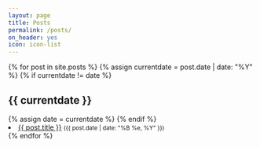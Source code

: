 ```yaml
---
layout: page
title: Posts
permalink: /posts/
on_header: yes
icon: icon-list
---
```

{% for post in site.posts %}
{% assign currentdate = post.date | date: "%Y" %}
{% if currentdate != date %}
<h2 id="{{currentdate}}">{{ currentdate }}</h2>
{% assign date = currentdate %}
{% endif %}
<li class="post-list-item"><a href="{{ post.url }}">{{ post.title }}</a> <small>({{ post.date | date: "%B %e, %Y" }})</small></li>
{% endfor %}
